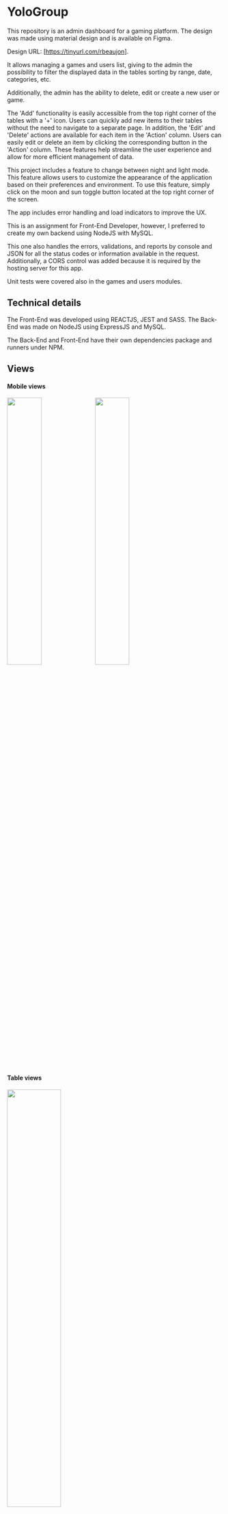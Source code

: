 # YoloGroup

This repository is an admin dashboard for a gaming platform.
The design was made using material design and is available on Figma.

Design URL: [https://tinyurl.com/rbeaujon].

It allows managing a games and users list, giving to the admin the possibility to filter the displayed data in the tables sorting by range, date, categories, etc.

Additionally, the admin has the ability to delete, edit or create a new user or game.

The 'Add' functionality is easily accessible from the top right corner of the tables with a '+' icon. Users can quickly add new items to their tables without the need to navigate to a separate page. In addition, the 'Edit' and 'Delete' actions are available for each item in the 'Action' column. Users can easily edit or delete an item by clicking the corresponding button in the 'Action' column. These features help streamline the user experience and allow for more efficient management of data.

This project includes a feature to change between night and light mode. This feature allows users to customize the appearance of the application based on their preferences and environment. To use this feature, simply click on the moon and sun toggle button located at the top right corner of the screen.

The app includes error handling and load indicators to improve the UX.

This is an assignment for Front-End Developer, however, I preferred to create my own backend using NodeJS with MySQL.

This one also handles the errors, validations, and reports by console and JSON for all the status codes or information available in the request.  
Additionally, a CORS control was added because it is required by the hosting server for this app.

Unit tests were covered also in the games and users modules.

## Technical details

The Front-End was developed using REACTJS, JEST and SASS.
The Back-End was made on NodeJS using ExpressJS and MySQL.

The Back-End and Front-End have their own dependencies package and runners under NPM.

## Views

#### Mobile views

<img src="/assets/images/games-mobile.png" width="40%">
<img src="/assets/images/users-mobile.png" width="40%">

#### Table views

<img src="/assets/images/games-table.png" width="50%">
<img src="/assets/images/users-table.png" width="50%">

#### Desktop views

<img src="/assets/images/games-desktop.png" width="60%">
<img src="/assets/images/users-desktop.png" width="60%">

##### Dark Mode 

<img src="/assets/images/games-desktop-dark.png" width="60%">
<img src="/assets/images/users-desktop-dark.png" width="60%">

#### Error views

<img src="/assets/images/gamesError.png" width="60%">
<img src="/assets/images/usersError.png" width="60%">

##### Dark Mode 

<img src="/assets/images/gamesError-dark.png" width="60%">
<img src="/assets/images/usersError-dark.png" width="60%">

#### Loading

<img src="/assets/images/loading.png" width="60%">



### How to run the application?

##### Clone the project
1.- Open your terminal/command prompt and navigate to the directory where you want to clone the repository.
2.- Run the command git clone https://github.com/rbeaujon/yolo.git. This will create a new directory called "yolo" in your current directory and clone the repository into it.
4.- Once the cloning process is complete, navigate to the "yolo" directory by running the command cd yolo.

##### Install the project's dependencies and 

5.- Make sure that you have Node.js and npm (Node Package Manager) installed on your system. You can check the version of npm by running the command npm -v. [https://nodejs.org/en]
6.- Run the command 'npm install' to install all the required dependencies for the project.

##### Run the app
git add 
7.- After all the dependencies have been installed, run the command npm run start.
This should start the development server and open up a new tab in your default web browser displaying the yolo app.


### npm run + (Node Package Manager Commands)

    Runs in your command line and inside the project folder the following commands to:

    start: Run this script to execute the development server available for your React application.
    test:  To run the testing mode, using react-scripts: 5.0.1 and jest-dom 5.16.5
    build: This sets and creates a build directory with a production build of your app

Example: ```javascript npm run start.


### Browser View

#### Hosted Version
You can see the currently hosted version by following this link: http://yologroup.rbeaujon.com/

#### Development Version
To see the development version, follow the instructions below:

##### Front-End
Open the following link in your browser: http://localhost:3000

##### Back-End API
To access the API, use the following URL: http://localhost:3001

##### API Endpoints
Below are the available endpoints in the API:

Server URL: http://localhost:3001

Games Endpoint: /games

Users Endpoint: /users


## Out-of-scope
  
* Create conceptual and communication diagrams to understand visually the application flow.